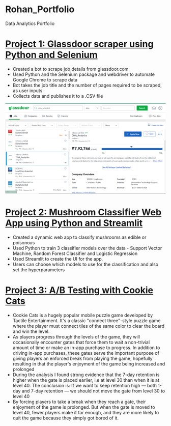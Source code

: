 # Rohan_Portfolio
Data Analytics Portfolio


# [Project 1: Glassdoor scraper using Python and Selenium](https://github.com/rohan-benjamin/Glassdoor-Scraper-Final)

- Created a bot to scrape job details from glassdoor.com
- Used Python and the Selenium package and webdriver to automate Google Chrome to scrape data
- Bot takes the job title and the number of pages required to be scraped, as user inputs
- Collects data and publishes it to a .CSV file

![](https://github.com/rohan-benjamin/Rohan_Portfolio/blob/main/images/glassdoor%20scraper.png)

# [Project 2: Mushroom Classifier Web App using Python and Streamlit](https://github.com/rohan-benjamin/Mushroom-Classifier-Web-App)

- Created a dynamic web app to classify mushrooms as edible or poisonous
- Used Python to train 3 classifier models over the data - Support Vector Machine, Random Forest Classifier and Logistic Regression
- Used Streamlit to create the UI for the app.
- Users can choose which models to use for the classification and also set the hyperparameters

# [Project 3: A/B Testing with Cookie Cats](https://github.com/rohan-benjamin/AB-Testing-with-Cookie-Cats)

- Cookie Cats is a hugely popular mobile puzzle game developed by Tactile Entertainment. It's a classic "connect three"-style puzzle game where the player must connect    tiles of the same color to clear the board and win the level.
- As players progress through the levels of the game, they will occasionally encounter gates that force them to wait a non-trivial amount of time or make an in-app purchase to progress. In addition to driving in-app purchases, these gates serve the important purpose of giving players an enforced break from playing the game, hopefully resulting in that the player's enjoyment of the game being increased and prolonged
- During the analysis I found strong evidence that the 7-day retention is higher when the gate is placed earlier, i.e at level 30 than when it is at level 40. The conclusion is: If we want to keep retention high — both 1-day and 7-day retention — we should not move the gate from level 30 to level 40
-  By forcing players to take a break when they reach a gate, their enjoyment of the game is prolonged. But when the gate is moved to level 40, fewer players make it far enough, and they are more likely to quit the game because they simply got bored of it.
